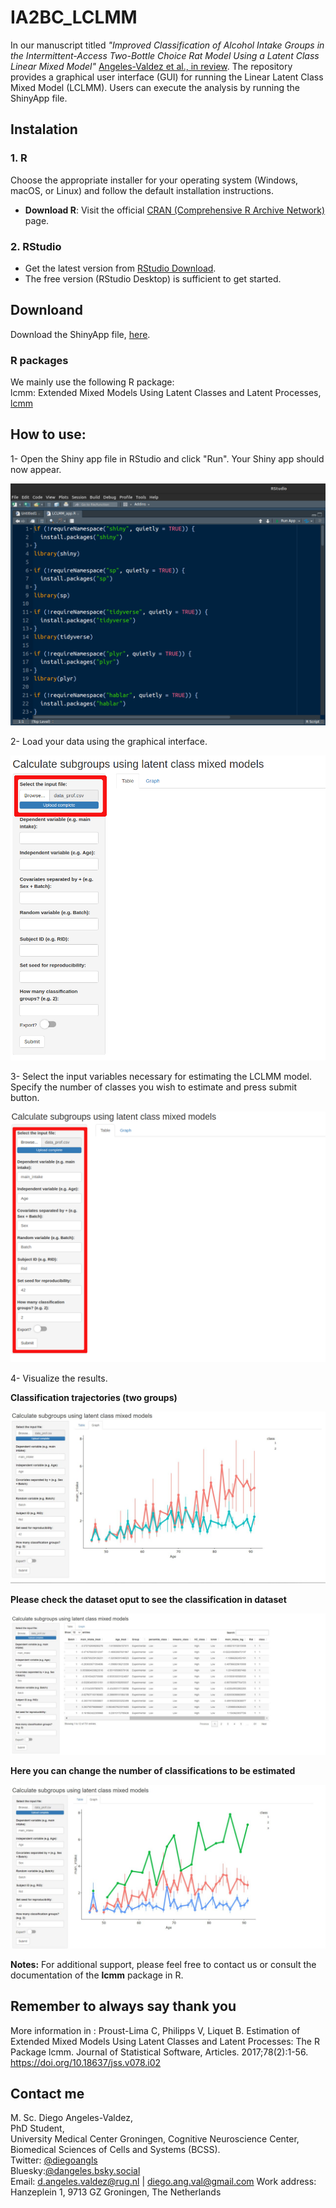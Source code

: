 # IA2BC_LCLMM

In our manuscript titled *"Improved Classification of Alcohol Intake Groups in the Intermittent-Access Two-Bottle Choice Rat Model Using a Latent Class Linear Mixed Model"* [Angeles-Valdez et al., in review]().
The repository provides a graphical user interface (GUI) for running the Linear Latent Class Mixed Model (LCLMM).
Users can execute the analysis by running the ShinyApp file.


## Instalation 
  
 ### 1. R

Choose the appropriate installer for your operating system (Windows, macOS, or Linux) and follow the default installation instructions.

- **Download R**: Visit the official [CRAN (Comprehensive R Archive Network)](https://cran.r-project.org/) page.

 ### 2. RStudio

-  Get the latest version from [RStudio Download](https://www.rstudio.com/products/rstudio/download/).
-  The free version (RStudio Desktop) is sufficient to get started.


## Downloand 

Download the ShinyApp file, [here](https://github.com/DiegoAngls/IA2BC_LCLMM/blob/main/App_LCLMM.R).

### R packages

We mainly use the following R package:   
lcmm: Extended Mixed Models Using Latent Classes and Latent Processes, [lcmm](https://cran.r-project.org/web/packages/lcmm/index.html)

###



  
## How to use:


 1- Open the Shiny app file in RStudio and click "Run". Your Shiny app should now appear.

 ![Alt text](https://github.com/DiegoAngls/IA2BC_LCLMM/blob/main/images/1_Load_LCLMM_app.png)

 
 2- Load your data using the graphical interface.
 
 ![Alt text](https://github.com/DiegoAngls/IA2BC_LCLMM/blob/main/images/2_Load_data.png)
 
 3- Select the input variables necessary for estimating the LCLMM model. Specify the number of classes you wish to estimate and press submit button. 
 
 ![Alt text](https://github.com/DiegoAngls/IA2BC_LCLMM/blob/main/images/3_select_inputs.png)

 4-  Visualize the results.
 
 **Classification trajectories (two groups)**

![Alt text](https://github.com/DiegoAngls/IA2BC_LCLMM/blob/main/images/4_two_clases.jpg)

**Please check the dataset oput to see the classification in dataset**

![Alt text](https://github.com/DiegoAngls/IA2BC_LCLMM/blob/main/images/5_classification.jpg)


**Here you can change the number of classifications to be estimated**

![Alt text](https://github.com/DiegoAngls/IA2BC_LCLMM/blob/main/images/6_more_classification.jpg)

 

**Notes:**
For additional support, please feel free to contact us or consult the documentation of the **lcmm** package in R.

## Remember to always say thank you

More information in :
Proust-Lima C, Philipps V, Liquet B. Estimation of Extended Mixed Models Using Latent Classes and Latent Processes: The R Package lcmm. Journal of Statistical Software, Articles. 2017;78(2):1-56. https://doi.org/10.18637/jss.v078.i02



## Contact me


M. Sc. Diego Angeles-Valdez,   
PhD Student,   
University Medical Center Groningen, Cognitive Neuroscience Center,   
Biomedical Sciences of Cells and Systems (BCSS).   
Twitter: [@diegoangls](https://twitter.com/diegoangls)  
Bluesky:[@dangeles.bsky.social](https://bsky.app/profile/dangeles.bsky.social)   
Email: d.angeles.valdez@rug.nl  | diego.ang.val@gmail.com
Work address: Hanzeplein 1, 9713 GZ Groningen, The Netherlands


